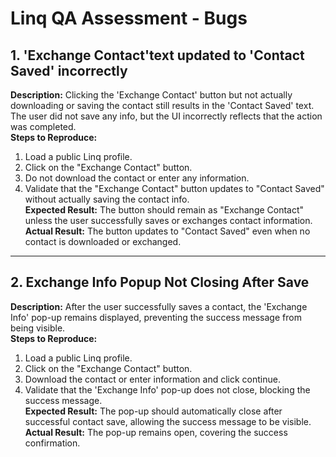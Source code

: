# Linq QA Assessment - Bugs

## 1. 'Exchange Contact'text updated to 'Contact Saved' incorrectly  
**Description:** Clicking the 'Exchange Contact' button but not actually downloading or saving the contact still results in the 'Contact Saved' text. The user did not save any info, but the UI incorrectly reflects that the action was completed.  
**Steps to Reproduce:**  
1. Load a public Linq profile.  
2. Click on the "Exchange Contact" button.  
3. Do not download the contact or enter any information.  
4. Validate that the "Exchange Contact" button updates to "Contact Saved" without actually saving the contact info.  
**Expected Result:** The button should remain as "Exchange Contact" unless the user successfully saves or exchanges contact information.  
**Actual Result:** The button updates to "Contact Saved" even when no contact is downloaded or exchanged.  

---

## 2. Exchange Info Popup Not Closing After Save  
**Description:** After the user successfully saves a contact, the 'Exchange Info' pop-up remains displayed, preventing the success message from being visible.  
**Steps to Reproduce:**  
1. Load a public Linq profile.  
2. Click on the "Exchange Contact" button.  
3. Download the contact or enter information and click continue.  
4. Validate that the 'Exchange Info' pop-up does not close, blocking the success message.  
**Expected Result:** The pop-up should automatically close after successful contact save, allowing the success message to be visible.  
**Actual Result:** The pop-up remains open, covering the success confirmation.  

